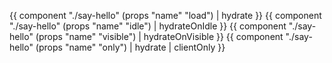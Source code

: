 {{ component "./say-hello" (props "name" "load") | hydrate }}
{{ component "./say-hello" (props "name" "idle") | hydrateOnIdle }}
{{ component "./say-hello" (props "name" "visible") | hydrateOnVisible }}
{{ component "./say-hello" (props "name" "only") | hydrate | clientOnly }}
